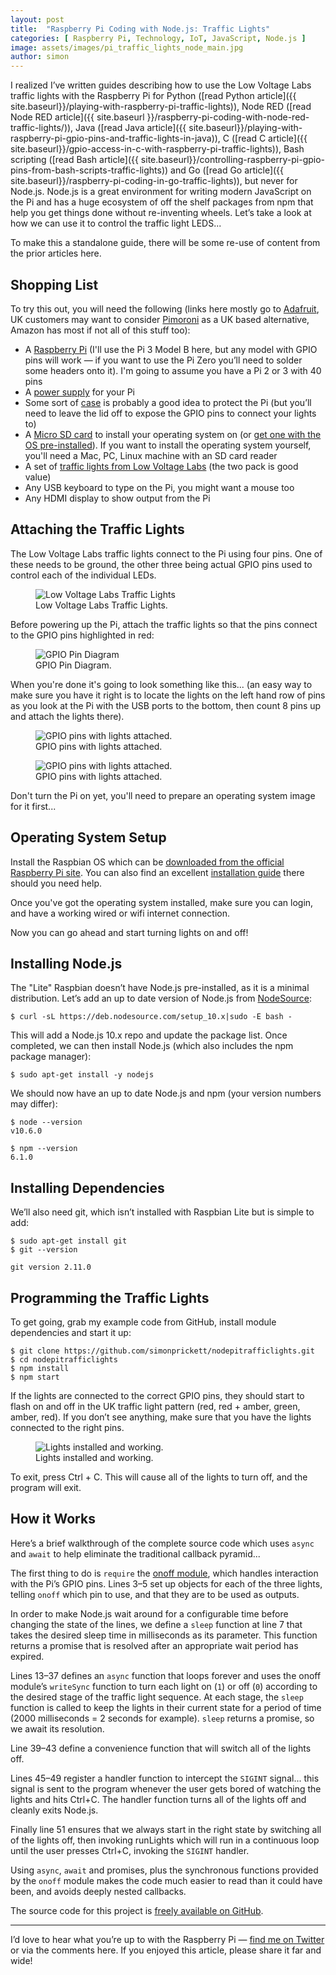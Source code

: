 ```yaml
---
layout: post
title:  "Raspberry Pi Coding with Node.js: Traffic Lights"
categories: [ Raspberry Pi, Technology, IoT, JavaScript, Node.js ]
image: assets/images/pi_traffic_lights_node_main.jpg
author: simon
---
```

I realized I’ve written guides describing how to use the Low Voltage Labs traffic lights with the Raspberry Pi for Python ([read Python article]({{ site.baseurl}}/playing-with-raspberry-pi-traffic-lights)), Node RED ([read Node RED article]({{ site.baseurl }}/raspberry-pi-coding-with-node-red-traffic-lights/)), Java ([read Java article]({{ site.baseurl}}/playing-with-raspberry-pi-gpio-pins-and-traffic-lights-in-java)), C ([read C article]({{ site.baseurl}}/gpio-access-in-c-with-raspberry-pi-traffic-lights)), Bash scripting ([read Bash article]({{ site.baseurl}}/controlling-raspberry-pi-gpio-pins-from-bash-scripts-traffic-lights)) and Go ([read Go article]({{ site.baseurl}}/raspberry-pi-coding-in-go-traffic-lights)), but never for Node.js. Node.js is a great environment for writing modern JavaScript on the Pi and has a huge ecosystem of off the shelf packages from npm that help you get things done without re-inventing wheels. Let’s take a look at how we can use it to control the traffic light LEDS...

To make this a standalone guide, there will be some re-use of content from the prior articles here.

## Shopping List

To try this out, you will need the following (links here mostly go to [Adafruit](https://www.adafruit.com/), UK customers may want to consider [Pimoroni](https://shop.pimoroni.com/) as a UK based alternative, Amazon has most if not all of this stuff too):

* A [Raspberry Pi](https://www.adafruit.com/product/3055) (I'll use the Pi 3 Model B here, but any model with GPIO pins will work — if you want to use the Pi Zero you’ll need to solder some headers onto it). I'm going to assume you have a Pi 2 or 3 with 40 pins
* A [power supply](https://www.adafruit.com/product/1995) for your Pi
* Some sort of [case](https://www.adafruit.com/product/2256) is probably a good idea to protect the Pi (but you’ll need to leave the lid off to expose the GPIO pins to connect your lights to)
* A [Micro SD card](https://www.adafruit.com/product/1294) to install your operating system on (or [get one with the OS pre-installed](https://www.adafruit.com/product/3259)). If you want to install the operating system yourself, you'll need a Mac, PC, Linux machine with an SD card reader
* A set of [traffic lights from Low Voltage Labs](http://lowvoltagelabs.com/products/pi-traffic/) (the two pack is good value)
* Any USB keyboard to type on the Pi, you might want a mouse too
* Any HDMI display to show output from the Pi

## Attaching the Traffic Lights

The Low Voltage Labs traffic lights connect to the Pi using four pins. One of these needs to be ground, the other three being actual GPIO pins used to control each of the individual LEDs.

<figure class="figure">
  <img src="{{ site.baseurl }}/assets/images/pi_traffic_lights_node_lights_stock.jpg" class="figure-img img-fluid" alt="Low Voltage Labs Traffic Lights">
  <figcaption class="figure-caption text-center">Low Voltage Labs Traffic Lights.</figcaption>
</figure>

Before powering up the Pi, attach the traffic lights so that the pins connect to the GPIO pins highlighted in red:

<figure class="figure">
  <img src="{{ site.baseurl }}/assets/images/pi_traffic_lights_node_gpio_diagram.png" class="figure-img img-fluid" alt="GPIO Pin Diagram">
  <figcaption class="figure-caption text-center">GPIO Pin Diagram.</figcaption>
</figure>

When you're done it's going to look something like this... (an easy way to make sure you have it right is to locate the lights on the left hand row of pins as you look at the Pi with the USB ports to the bottom, then count 8 pins up and attach the lights there).

<figure class="figure">
  <img src="{{ site.baseurl }}/assets/images/pi_traffic_lights_node_lights_attached_1.jpg" class="figure-img img-fluid" alt="GPIO pins with lights attached.">
  <figcaption class="figure-caption text-center">GPIO pins with lights attached.</figcaption>
</figure>

<figure class="figure">
  <img src="{{ site.baseurl }}/assets/images/pi_traffic_lights_node_lights_attached_2.jpg" class="figure-img img-fluid" alt="GPIO pins with lights attached.">
  <figcaption class="figure-caption text-center">GPIO pins with lights attached.</figcaption>
</figure>

Don't turn the Pi on yet, you'll need to prepare an operating system image for it first...

## Operating System Setup

Install the Raspbian OS which can be [downloaded from the official Raspberry Pi site](https://www.raspberrypi.org/downloads/raspbian/). You can also find an excellent [installation guide](https://www.raspberrypi.org/documentation/installation/installing-images/README.md) there should you need help.

Once you've got the operating system installed, make sure you can login, and have a working wired or wifi internet connection.

Now you can go ahead and start turning lights on and off!

## Installing Node.js

The "Lite" Raspbian doesn’t have Node.js pre-installed, as it is a minimal distribution. Let’s add an up to date version of Node.js from [NodeSource](https://nodesource.com/):

```
$ curl -sL https://deb.nodesource.com/setup_10.x|sudo -E bash -
```

This will add a Node.js 10.x repo and update the package list. Once completed, we can then install Node.js (which also includes the npm package manager):

```
$ sudo apt-get install -y nodejs
```

We should now have an up to date Node.js and npm (your version numbers may differ):

```
$ node --version
v10.6.0

$ npm --version
6.1.0
```

## Installing Dependencies

We’ll also need git, which isn’t installed with Raspbian Lite but is simple to add:

```
$ sudo apt-get install git
$ git --version

git version 2.11.0
```

## Programming the Traffic Lights

To get going, grab my example code from GitHub, install module dependencies and start it up:

```
$ git clone https://github.com/simonprickett/nodepitrafficlights.git
$ cd nodepitrafficlights
$ npm install
$ npm start
```

If the lights are connected to the correct GPIO pins, they should start to flash on and off in the UK traffic light pattern (red, red + amber, green, amber, red). If you don’t see anything, make sure that you have the lights connected to the right pins.

<figure class="figure">
  <img src="{{ site.baseurl }}/assets/images/pi_traffic_lights_node_lights_working.gif" class="figure-img img-fluid" alt="Lights installed and working.">
  <figcaption class="figure-caption text-center">Lights installed and working.</figcaption>
</figure>

To exit, press Ctrl + C. This will cause all of the lights to turn off, and the program will exit.

## How it Works

Here’s a brief walkthrough of the complete source code which uses `async` and `await` to help eliminate the traditional callback pyramid...

<script src="https://gist.github.com/simonprickett/c6d10066974ca1aa00ac7e658a4184d8.js"></script>

The first thing to do is `require` the [onoff module](https://www.npmjs.com/package/onoff), which handles interaction with the Pi’s GPIO pins. Lines 3–5 set up objects for each of the three lights, telling `onoff` which pin to use, and that they are to be used as outputs.

In order to make Node.js wait around for a configurable time before changing the state of the lines, we define a `sleep` function at line 7 that takes the desired sleep time in milliseconds as its parameter. This function returns a promise that is resolved after an appropriate wait period has expired.

Lines 13–37 defines an `async` function that loops forever and uses the onoff module’s `writeSync` function to turn each light on (`1`) or off (`0`) according to the desired stage of the traffic light sequence. At each stage, the `sleep` function is called to keep the lights in their current state for a period of time (2000 milliseconds = 2 seconds for example). `sleep` returns a promise, so we await its resolution.

Line 39–43 define a convenience function that will switch all of the lights off.

Lines 45–49 register a handler function to intercept the `SIGINT` signal... this signal is sent to the program whenever the user gets bored of watching the lights and hits Ctrl+C. The handler function turns all of the lights off and cleanly exits Node.js.

Finally line 51 ensures that we always start in the right state by switching all of the lights off, then invoking runLights which will run in a continuous loop until the user presses Ctrl+C, invoking the `SIGINT` handler.

Using `async`, `await` and promises, plus the synchronous functions provided by the `onoff` module makes the code much easier to read than it could have been, and avoids deeply nested callbacks.

The source code for this project is [freely available on GitHub](https://github.com/simonprickett/nodepitrafficlights).

---

I’d love to hear what you’re up to with the Raspberry Pi — [find me on Twitter](https://twitter.com/simon_prickett) or via the comments here. If you enjoyed this article, please share it far and wide!